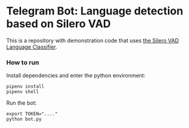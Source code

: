 # Telegram Bot: Language detection based on Silero VAD

This is a repository with demonstration code that uses [the Silero VAD Language Classifier](https://github.com/snakers4/silero-vad).

### How to run

Install dependencies and enter the python environment:

```
pipenv install
pipenv shell
```

Run the bot:

```
export TOKEN="...."
python bot.py
```
